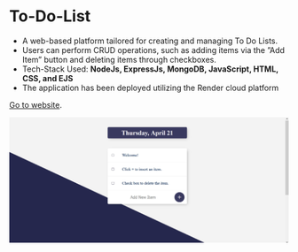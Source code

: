 # To-Do-List


- A web-based platform tailored for creating and managing To Do Lists.
- Users can perform CRUD operations, such as adding items via the ”Add Item” button and deleting items through
checkboxes.
- Tech-Stack Used: **NodeJs, ExpressJs, MongoDB, JavaScript, HTML, CSS, and EJS**
- The application has been deployed utilizing the Render cloud platform


[Go to website](https://todolist01-berx.onrender.com/).

![Hompage](images/todo-list.jpg)